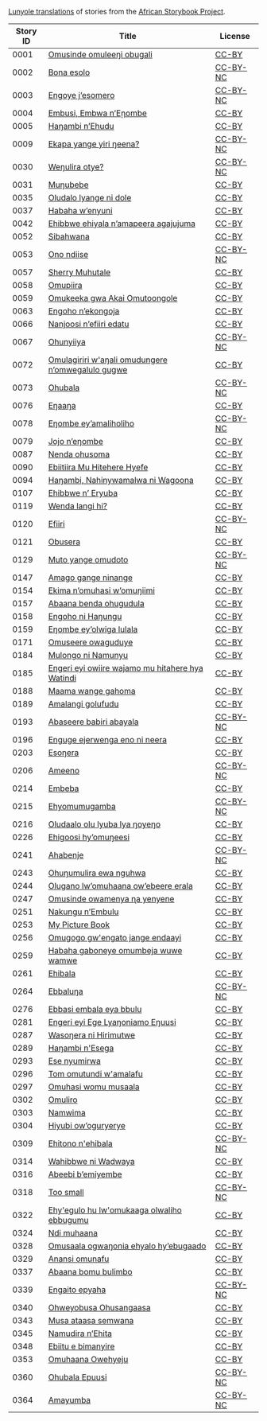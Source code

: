 [Lunyole translations](http://my.africanstorybook.org/language/lunyole) of stories from the [African Storybook Project](http://my.africanstorybook.org).

Story ID | Title | License
-------- | ----- | -------
0001 | [Omusinde omuleeŋi obugali](http://africanstorybook.org/stories/omusinde-omuleeŋi-obugali) | [CC-BY](https://creativecommons.org/licenses/by/3.0/)
0002 | [Bona esolo](http://africanstorybook.org/stories/bona-esolo) | [CC-BY-NC](https://creativecommons.org/licenses/by-nc/3.0/)
0003 | [Engoye j’esomero](http://africanstorybook.org/stories/engoye-j’esomero) | [CC-BY-NC](https://creativecommons.org/licenses/by-nc/3.0/)
0004 | [Embusi, Embwa n’Eῃombe](http://africanstorybook.org/stories/embusi-embwa-n’eῃombe) | [CC-BY](https://creativecommons.org/licenses/by/3.0/)
0005 | [Haŋambi n’Ehudu](http://africanstorybook.org/stories/haŋambi-n’ehudu) | [CC-BY](https://creativecommons.org/licenses/by/3.0/)
0009 | [Ekapa yange yiri ŋeena?](http://africanstorybook.org/stories/ekapa-yange-yiri-ŋeena) | [CC-BY-NC](https://creativecommons.org/licenses/by-nc/3.0/)
0030 | [Weŋulira otye?](http://africanstorybook.org/stories/weŋulira-otye) | [CC-BY-NC](https://creativecommons.org/licenses/by-nc/3.0/)
0031 | [Muŋubebe](http://africanstorybook.org/stories/muŋubebe) | [CC-BY](https://creativecommons.org/licenses/by/3.0/)
0035 | [Oludalo lyange ni dole](http://africanstorybook.org/stories/oludalo-lyange-ni-dole) | [CC-BY](https://creativecommons.org/licenses/by/3.0/)
0037 | [Habaha w’enyuni](http://africanstorybook.org/stories/habaha-w’enyuni) | [CC-BY](https://creativecommons.org/licenses/by/3.0/)
0042 | [Ehibbwe ehiyala n’amapeera agajujuma](http://africanstorybook.org/stories/ehibbwe-ehiyala-n’amapeera-agajujuma) | [CC-BY](https://creativecommons.org/licenses/by/3.0/)
0052 | [Sibahwana](http://africanstorybook.org/stories/sibahwana) | [CC-BY](https://creativecommons.org/licenses/by/3.0/)
0053 | [Ono ndiise](http://africanstorybook.org/stories/ono-ndiise) | [CC-BY-NC](https://creativecommons.org/licenses/by-nc/3.0/)
0057 | [Sherry Muhutale](http://africanstorybook.org/stories/sherry-muhutale) | [CC-BY](https://creativecommons.org/licenses/by/3.0/)
0058 | [Omupiira](http://africanstorybook.org/stories/omupiira) | [CC-BY](https://creativecommons.org/licenses/by/3.0/)
0059 | [Omukeeka gwa Akai Omutoongole](http://africanstorybook.org/stories/omukeeka-gwa-akai-omutoongole) | [CC-BY](https://creativecommons.org/licenses/by/3.0/)
0063 | [Engoho n’ekongoja](http://africanstorybook.org/stories/engoho-n’ekongoja) | [CC-BY](https://creativecommons.org/licenses/by/4.0/)
0066 | [Nanjoosi n’efiiri edatu](http://africanstorybook.org/stories/nanjoosi-n’efiiri-edatu) | [CC-BY](https://creativecommons.org/licenses/by/3.0/)
0067 | [Ohunyiiya](http://africanstorybook.org/stories/ohunyiiya) | [CC-BY-NC](https://creativecommons.org/licenses/by-nc/3.0/)
0072 | [Omulagiriri w'aŋali omudungere n’omwegalulo gugwe](http://africanstorybook.org/stories/omulagiriri-waŋali-omudungere-n’omwegalulo-gugwe) | [CC-BY](https://creativecommons.org/licenses/by/3.0/)
0073 | [Ohubala](http://africanstorybook.org/stories/ohubala) | [CC-BY-NC](https://creativecommons.org/licenses/by-nc/3.0/)
0076 | [Eŋaaŋa](http://africanstorybook.org/stories/eŋaaŋ) | [CC-BY](https://creativecommons.org/licenses/by/3.0/)
0078 | [Eŋombe ey’amaliholiho](http://africanstorybook.org/stories/eŋombe-ey’amaliholiho) | [CC-BY-NC](https://creativecommons.org/licenses/by-nc/3.0/)
0079 | [Jojo n’eŋombe](http://africanstorybook.org/stories/jojo-n%E2%80%99e%C5%8Bombe) | [CC-BY](https://creativecommons.org/licenses/by/3.0/)
0087 | [Nenda ohusoma](http://africanstorybook.org/stories/nenda-ohusoma) | [CC-BY](https://creativecommons.org/licenses/by/3.0/)
0090 | [Ebiitiira Mu Hitehere Hyefe](http://africanstorybook.org/stories/ebiitiira-mu-hitehere-hyefe) | [CC-BY](https://creativecommons.org/licenses/by/4.0/)
0094 | [Haŋambi, Nahinywamalwa ni Wagoona](http://africanstorybook.org/stories/haŋambi-nahinywamalwa-ni-wagoona) | [CC-BY](https://creativecommons.org/licenses/by/3.0/)
0107 | [Ehibbwe n’ Eryuba](http://africanstorybook.org/stories/ehibbwe-n’-eryuba) | [CC-BY](https://creativecommons.org/licenses/by/3.0/)
0119 | [Wenda langi hi?](http://africanstorybook.org/stories/wenda-langi-hi) | [CC-BY](https://creativecommons.org/licenses/by/4.0/)
0120 | [Efiiri](http://africanstorybook.org/stories/efiiri-0) | [CC-BY-NC](https://creativecommons.org/licenses/by-nc/3.0/)
0121 | [Obusera](http://africanstorybook.org/stories/obusera) | [CC-BY](https://creativecommons.org/licenses/by/3.0/)
0129 | [Muto yange omudoto](http://africanstorybook.org/stories/muto-yange-omudoto) | [CC-BY-NC](https://creativecommons.org/licenses/by-nc/3.0/)
0147 | [Amago gange ninange](http://africanstorybook.org/stories/amago-gange-ninange) | [CC-BY](https://creativecommons.org/licenses/by/3.0/)
0154 | [Ekima n’omuhasi w’omuŋiimi](http://africanstorybook.org/stories/ekima-n’omuhasi-w’omuŋiimi) | [CC-BY](https://creativecommons.org/licenses/by/3.0/)
0157 | [Abaana benda ohugudula](http://africanstorybook.org/stories/abaana-benda-ohugudula-0) | [CC-BY](https://creativecommons.org/licenses/by/3.0/)
0158 | [Engoho ni Haŋungu](http://africanstorybook.org/stories/engoho-ni-haŋungu) | [CC-BY](https://creativecommons.org/licenses/by/3.0/)
0159 | [Eŋombe ey’olwiga lulala](http://africanstorybook.org/stories/eŋombe-ey’olwiga-lulala) | [CC-BY](https://creativecommons.org/licenses/by/3.0/)
0171 | [Omuseere owaguduye](http://africanstorybook.org/stories/omuseere-owaguduye-0) | [CC-BY](https://creativecommons.org/licenses/by/3.0/)
0184 | [Mulongo ni Namunyu](http://africanstorybook.org/stories/mulongo-ni-namunyu) | [CC-BY](https://creativecommons.org/licenses/by/3.0/)
0185 | [Engeri eyi owiire wajamo mu hitahere hya Watindi](http://africanstorybook.org/stories/engeri-eyi-owiire-wajamo-mu-hitahere-hya-watindi) | [CC-BY](https://creativecommons.org/licenses/by/3.0/)
0188 | [Maama wange gahoma](http://africanstorybook.org/stories/maama-wange-gahoma-1) | [CC-BY](https://creativecommons.org/licenses/by/3.0/)
0189 | [Amalangi golufudu](http://africanstorybook.org/stories/amalangi-golufudu) | [CC-BY](https://creativecommons.org/licenses/by/4.0/)
0193 | [Abaseere babiri abayala](http://africanstorybook.org/stories/abaseere-babiri-abayala) | [CC-BY-NC](https://creativecommons.org/licenses/by-nc/3.0/)
0196 | [Enguge ejerwenga eno ni neera](http://africanstorybook.org/stories/enguge-ejerwenga-eno-ni-neera) | [CC-BY](https://creativecommons.org/licenses/by/3.0/)
0203 | [Esoŋera](http://africanstorybook.org/stories/esoŋera) | [CC-BY](https://creativecommons.org/licenses/by/3.0/)
0206 | [Ameeno](http://africanstorybook.org/stories/ameeno) | [CC-BY-NC](https://creativecommons.org/licenses/by-nc/3.0/)
0214 | [Embeba](http://africanstorybook.org/stories/embeba-0) | [CC-BY](https://creativecommons.org/licenses/by/3.0/)
0215 | [Ehyomumugamba](http://africanstorybook.org/stories/ehyomumugamba) | [CC-BY-NC](https://creativecommons.org/licenses/by-nc/3.0/)
0216 | [Oludaalo olu lyuba lya ŋoyeŋo](http://africanstorybook.org/stories/oludaalo-olu-lyuba-lya-%C5%8Boye%C5%8Bo) | [CC-BY](https://creativecommons.org/licenses/by/4.0/)
0226 | [Ehigoosi hy’omuŋeesi](http://africanstorybook.org/stories/ehigoosi-hy’omuŋeesi) | [CC-BY](https://creativecommons.org/licenses/by/3.0/)
0241 | [Ahabenje](http://africanstorybook.org/stories/ahabenje) | [CC-BY-NC](https://creativecommons.org/licenses/by-nc/3.0/)
0243 | [Ohuŋumulira ewa nguhwa](http://africanstorybook.org/stories/ohu%C5%8Bumulira-ewa-nguhwa) | [CC-BY](https://creativecommons.org/licenses/by/4.0/)
0244 | [Olugano lw’omuhaana ow’ebeere erala](http://africanstorybook.org/stories/olugano-lw’omuhaana-ow’ebeere-erala) | [CC-BY](https://creativecommons.org/licenses/by/3.0/)
0247 | [Omusinde owamenya ɳa yenyene](http://africanstorybook.org/stories/omusinde-owamenya-ɳa-yenyene) | [CC-BY](https://creativecommons.org/licenses/by/3.0/)
0251 | [Nakungu n’Embulu](http://africanstorybook.org/stories/nakungu-n’embulu-0) | [CC-BY](https://creativecommons.org/licenses/by/3.0/)
0253 | [My Picture Book](http://africanstorybook.org/stories/my-picture-book-1) | [CC-BY](https://creativecommons.org/licenses/by/4.0/)
0256 | [Omugogo gw'engato jange endaayi](http://africanstorybook.org/stories/omugogo-gwengato-jange-endaayi) | [CC-BY](https://creativecommons.org/licenses/by/4.0/)
0259 | [Habaha gaboneye omumbeja wuwe wamwe](http://africanstorybook.org/stories/habaha-gaboneye-omumbeja-wuwe-wamwe) | [CC-BY](https://creativecommons.org/licenses/by/3.0/)
0261 | [Ehibala](http://africanstorybook.org/stories/ehibala) | [CC-BY](https://creativecommons.org/licenses/by/3.0/)
0264 | [Ebbaluŋa](http://africanstorybook.org/stories/ebbaluŋ) | [CC-BY-NC](https://creativecommons.org/licenses/by-nc/3.0/)
0276 | [Ebbasi embala eya bbulu](http://africanstorybook.org/stories/ebbasi-embala-eya-bbulu-0) | [CC-BY](https://creativecommons.org/licenses/by/4.0/)
0281 | [Engeri eyi Ege Lyaŋoniamo Eŋuusi](http://africanstorybook.org/stories/engeri-eyi-ege-lyaŋoniamo-eŋuusi) | [CC-BY](https://creativecommons.org/licenses/by/3.0/)
0287 | [Wasoŋera ni Hirimutwe](http://africanstorybook.org/stories/wasoŋera-ni-hirimutwe) | [CC-BY](https://creativecommons.org/licenses/by/3.0/)
0289 | [Haŋambi n'Esega](http://africanstorybook.org/stories/haŋambi-nesega) | [CC-BY](https://creativecommons.org/licenses/by/3.0/)
0293 | [Ese nyumirwa](http://africanstorybook.org/stories/ese-nyumirwa) | [CC-BY](https://creativecommons.org/licenses/by/3.0/)
0296 | [Tom omutundi w'amalafu ](http://africanstorybook.org/stories/tom-omutundi-wamalafu) | [CC-BY](https://creativecommons.org/licenses/by/4.0/)
0297 | [Omuhasi womu musaala](http://africanstorybook.org/stories/omuhasi-womu-musaala) | [CC-BY](https://creativecommons.org/licenses/by/3.0/)
0302 | [Omuliro](http://africanstorybook.org/stories/omuliro-0) | [CC-BY](https://creativecommons.org/licenses/by/3.0/)
0303 | [Namwima](http://africanstorybook.org/stories/namwima) | [CC-BY](https://creativecommons.org/licenses/by/3.0/)
0304 | [Hiyubi ow’oguryerye](http://africanstorybook.org/stories/hiyubi-ow’oguryerye) | [CC-BY](https://creativecommons.org/licenses/by/4.0/)
0309 | [Ehitono n'ehibala](http://africanstorybook.org/stories/ehitono-nehibala) | [CC-BY-NC](https://creativecommons.org/licenses/by-nc/3.0/)
0314 | [Wahibbwe ni Wadwaya](http://africanstorybook.org/stories/wahibbwe-ni-wadwaya) | [CC-BY](https://creativecommons.org/licenses/by/4.0/)
0316 | [Abeebi b’emiyembe](http://africanstorybook.org/stories/abeebi-b’emiyembe) | [CC-BY](https://creativecommons.org/licenses/by/3.0/)
0318 | [Too small](http://africanstorybook.org/stories/too-small-0) | [CC-BY-NC](https://creativecommons.org/licenses/by-nc/3.0/)
0322 | [Ehy'egulo hu lw'omukaaga olwaliho ebbugumu](http://africanstorybook.org/stories/ehyegulo-hu-lwomukaaga-olwaliho-ebbugumu-0) | [CC-BY](https://creativecommons.org/licenses/by/3.0/)
0324 | [Ndi muhaana](http://africanstorybook.org/stories/ndi-muhaana-0) | [CC-BY](https://creativecommons.org/licenses/by/4.0/)
0328 | [Omusaala ogwaŋonia ehyalo hy’ebugaado](http://africanstorybook.org/stories/omusaala-ogwaŋonia-ehyalo-hy’ebugaado) | [CC-BY](https://creativecommons.org/licenses/by/3.0/)
0329 | [Anansi omunafu](http://africanstorybook.org/stories/anansi-omunafu) | [CC-BY](https://creativecommons.org/licenses/by/3.0/)
0337 | [Abaana bomu bulimbo](http://africanstorybook.org/stories/abaana-bomu-bulimbo) | [CC-BY](https://creativecommons.org/licenses/by/3.0/)
0339 | [Engaito epyaha](http://africanstorybook.org/stories/engaito-epyaha) | [CC-BY-NC](https://creativecommons.org/licenses/by-nc/3.0/)
0340 | [Ohweyobusa Ohusangaasa](http://africanstorybook.org/stories/ohweyobusa-ohusangaasa) | [CC-BY](https://creativecommons.org/licenses/by/3.0/)
0343 | [Musa ataasa semwana](http://africanstorybook.org/stories/musa-ataasa-semwana) | [CC-BY](https://creativecommons.org/licenses/by/3.0/)
0345 | [Namudira n’Ehita](http://africanstorybook.org/stories/namudira-n’ehita) | [CC-BY](https://creativecommons.org/licenses/by/3.0/)
0348 | [Ebiitu e bimanyire](http://africanstorybook.org/stories/ebiitu-e-bimanyire) | [CC-BY](https://creativecommons.org/licenses/by/3.0/)
0353 | [Omuhaana Owehyeju](http://africanstorybook.org/stories/omuhaana-owehyeju) | [CC-BY](https://creativecommons.org/licenses/by/3.0/)
0360 | [Ohubala Epuusi](http://africanstorybook.org/stories/ohubala-epuusi) | [CC-BY-NC](https://creativecommons.org/licenses/by-nc/4.0/)
0364 | [Amayumba](http://africanstorybook.org/stories/amayumba-1) | [CC-BY-NC](https://creativecommons.org/licenses/by-nc/3.0/)

